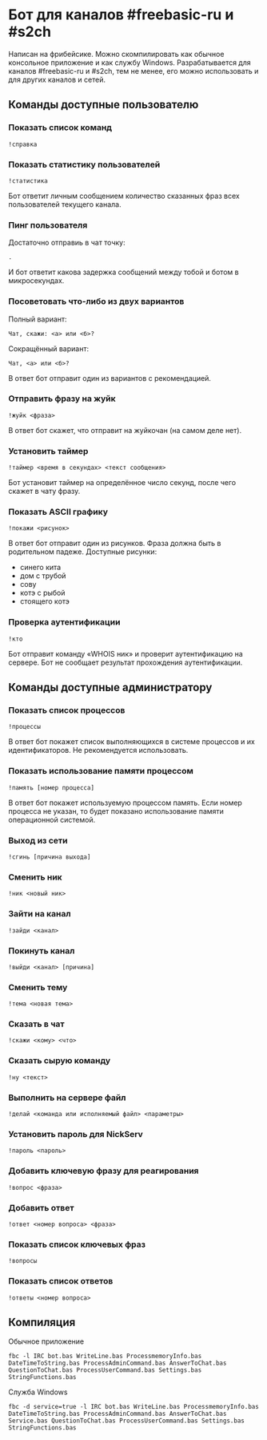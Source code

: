 ﻿# Бот для каналов #freebasic-ru и #s2ch

Написан на фрибейсике. Можно скомпилировать как обычное консольное приложение и как службу Windows. Разрабатывается для каналов #freebasic-ru и #s2ch, тем не менее, его можно использовать и для других каналов и сетей.


## Команды доступные пользователю


### Показать список команд

```
!справка
```


### Показать статистику пользователей

```
!статистика
```

Бот ответит личным сообщением количество сказанных фраз всех пользователей текущего канала.


### Пинг пользователя

Достаточно отправиь в чат точку:

```
.
```

И бот ответит какова задержка сообщений между тобой и ботом в микросекундах.


### Посоветовать что‐либо из двух вариантов

Полный вариант:

```
Чат, скажи: <а> или <б>?
```

Сокращённый вариант:

```
Чат, <а> или <б>?
```

В ответ бот отправит один из вариантов с рекомендацией.


### Отправить фразу на жуйк

```
!жуйк <фраза>
```

В ответ бот скажет, что отправит на жуйкочан (на самом деле нет).


### Установить таймер

```
!таймер <время в секундах> <текст сообщения>
```

Бот установит таймер на определённое число секунд, после чего скажет в чату фразу.


### Показать ASCII графику

```
!покажи <рисунок>
```

В ответ бот отправит один из рисунков. Фраза должна быть в родительном падеже. Доступные рисунки:

* синего кита
* дом с трубой
* сову
* котэ с рыбой
* стоящего котэ


### Проверка аутентификации

```
!кто
```

Бот отправит команду «WHOIS ник» и проверит аутентификацию на сервере. Бот не сообщает результат прохождения аутентификации.


## Команды доступные администратору


### Показать список процессов

```
!процессы
```

В ответ бот покажет список выполняющихся в системе процессов и их идентификаторов. Не рекомендуется использовать.

### Показать использование памяти процессом

```
!память [номер процесса]
```

В ответ бот покажет используемую процессом память. Если номер процесса не указан, то будет показано использование памяти операционной системой.


### Выход из сети

```
!сгинь [причина выхода]
```


### Сменить ник

```
!ник <новый ник>
```


### Зайти на канал

```
!зайди <канал>
```


### Покинуть канал

```
!выйди <канал> [причина]
```


### Сменить тему

```
!тема <новая тема>
```


### Сказать в чат

```
!скажи <кому> <что>
```


### Сказать сырую команду

```
!ну <текст>
```

### Выполнить на сервере файл

```
!делай <команда или исполняемый файл> <параметры>
```


### Установить пароль для NickServ

```
!пароль <пароль>
```

### Добавить ключевую фразу для реагирования

```
!вопрос <фраза>
```


### Добавить ответ

```
!ответ <номер вопроса> <фраза>
```


### Показать список ключевых фраз

```
!вопросы
```


### Показать список ответов

```
!ответы <номер вопроса>
```


## Компиляция

Обычное приложение

```
fbc -l IRC bot.bas WriteLine.bas ProcessmemoryInfo.bas DateTimeToString.bas ProcessAdminCommand.bas AnswerToChat.bas QuestionToChat.bas ProcessUserCommand.bas Settings.bas StringFunctions.bas
```

Служба Windows

```
fbc -d service=true -l IRC bot.bas WriteLine.bas ProcessmemoryInfo.bas DateTimeToString.bas ProcessAdminCommand.bas AnswerToChat.bas Service.bas QuestionToChat.bas ProcessUserCommand.bas Settings.bas StringFunctions.bas
```
